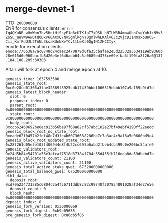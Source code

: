 # merge-devnet-1
TTD: `200000000`  
ENR for consensus clients: `enr:-Iq4QKuNB_wHmWon7hv5HntHiSsyE1a6cUTK1aT7xDSU_hNTLW3R4mowUboCsqYoh1kN9v3ZoSu_WuvW9Aw0tQ0Dxv6GAXxQ7Nv5gmlkgnY0gmlwhLKAlv6Jc2VjcDI1NmsxoQK6S-Cii_KmfFdUJL2TANL3ksaKUnNXvTCv1tLwXs0QgIN1ZHCCIyk`    
enode for execution clients: `enode://6538a7ac0748d24caec2470879d0fa35cbafa62e5d22532a3634119eb9360b28e615d0e960bacfb8d26e3ef646adb64c5a0689ed378ce69efba3f190fa8f26a6@137.184.108.205:30303`  

Altair will fork at epoch 4 and merge epoch at 10.
```
genesis_time: 1637593500
genesis_state_root: 0xc0e28cd01366a3fae32889f3925cdb17459bbdf066319ebbb107a9a159c9fd7d
genesis_latest_block_header:
  slot: 0
  proposer_index: 0
  parent_root: 0x0000000000000000000000000000000000000000000000000000000000000000
  state_root: 0x0000000000000000000000000000000000000000000000000000000000000000
  body_root: 0xccb62460692be0ec813b56be97f68a82cf57abc102e27bf49ebf4190ff22eedd
genesis_block_root_no_state_root: 0xeade62f0457b2fdf48e7d3fc4b60736688286be7c7a3ac4c9a16a5e0600bd9e4
genesis_block_root_updated_state_root: 0x28f261d05e3e103f406944e8f4b22cc695b6abd2fbeb4cb499c0e206bc54afe9
genesis_validators_root: 0x24d5b84e54701a56e3afcaf7518d37384f704c35d455fb716eda8da59dbebd7b
genesis_validators_count: 21100
genesis_active_validators_count: 21100
genesis_total_active_stake_gwei: 675200000000000
genesis_total_balance_gwei: 675200000000000
eth1_data:
  deposit_root: 0xd70a234731285c6804c2a4f56711ddb8c82c99740f207854891028af34e27e5e
  deposit_count: 0
  block_hash: 0x0000000000000000000000000000000000000000000000000000000000000000
deposit index: 0
genesis_fork_version: 0x30000069
genesis_fork_digest: 0xb9e09655
pre_genesis_fork_digest: 0x86db5f86


```
